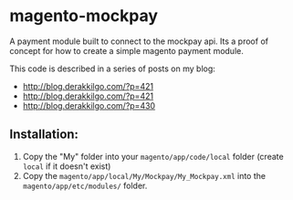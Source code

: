 magento-mockpay
===============

A payment module built to connect to the mockpay api. Its a proof of concept for how to create a simple magento payment module.

This code is described in a series of posts on my blog:
- http://blog.derakkilgo.com/?p=421
- http://blog.derakkilgo.com/?p=421
- http://blog.derakkilgo.com/?p=430

Installation:
-------------
1. Copy the "My" folder into your `magento/app/code/local` folder (create `local` if it doesn't exist)
2. Copy the `magento/app/local/My/Mockpay/My_Mockpay.xml` into the `magento/app/etc/modules/` folder.

